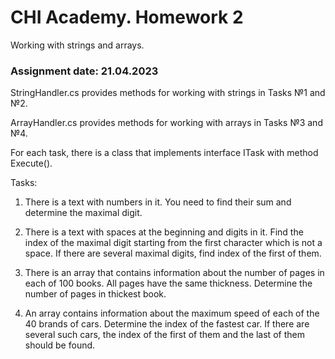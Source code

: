 # CHI Academy. Homework 2

Working with strings and arrays. 

### Assignment date: 21.04.2023

StringHandler.cs provides methods for working with strings in Tasks №1 and №2.

ArrayHandler.cs provides methods for working with arrays in Tasks №3 and №4.

For each task, there is a class that implements interface ITask with method Execute(). 

Tasks:

1. There is a text with numbers in it. You need to find their sum and determine the maximal digit.

2. There is a text with spaces at the beginning and digits in it. Find the index of the maximal digit starting from the first character which is not a space. If there are several maximal digits, find index of the first of them.

3. There is an array that contains information about the number of pages in each of 100 books. All pages have the same thickness. Determine the number of pages in thickest book.

4. An array contains information about the maximum speed of each of the 40 brands of cars. Determine the index of the fastest car. If there are several such cars, the index of the first of them and the last of them should be found.
